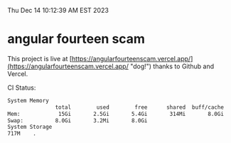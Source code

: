 Thu Dec 14 10:12:39 AM EST 2023

# angular fourteen scam


This project is live at [https://angularfourteenscam.vercel.app/](https://angularfourteenscam.vercel.app/ "dog!") thanks to Github and Vercel.

CI Status: 

```bash
System Memory
               total        used        free      shared  buff/cache   available
Mem:            15Gi       2.5Gi       5.4Gi       314Mi       8.0Gi        12Gi
Swap:          8.0Gi       3.2Mi       8.0Gi
System Storage
717M	.
```
```bash
